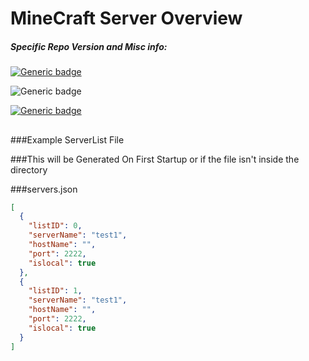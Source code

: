 # MineCraft Server Overview
##### Specific Repo Version and Misc info:
[![Generic badge](https://img.shields.io/badge/Java-1.8-blue.svg)](https://www.oracle.com/java/technologies/javase/javase8-archive-downloads.html)

![Generic badge](https://img.shields.io/badge/Current_Version-1-orange.svg)

[![Generic badge](https://img.shields.io/badge/Maintainer-braddevans-red.svg)](https://github.com/braddevans/)

##

###Example ServerList File

###This will be Generated On First Startup or if the file isn't inside the directory

###servers.json
```json
[
  {
    "listID": 0,
    "serverName": "test1",
    "hostName": "",
    "port": 2222,
    "islocal": true
  },
  {
    "listID": 1,
    "serverName": "test1",
    "hostName": "",
    "port": 2222,
    "islocal": true
  }
]
```
